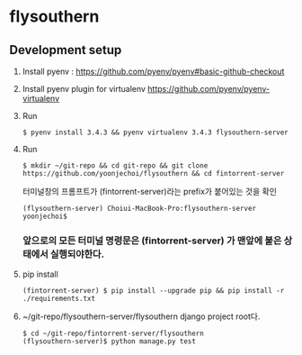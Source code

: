 # flysouthern


## Development setup
1. Install pyenv : https://github.com/pyenv/pyenv#basic-github-checkout
2. Install pyenv plugin for virtualenv https://github.com/pyenv/pyenv-virtualenv
3. Run
    ```
    $ pyenv install 3.4.3 && pyenv virtualenv 3.4.3 flysouthern-server
    ```
4. Run 
    ```
    $ mkdir ~/git-repo && cd git-repo && git clone https://github.com/yoonjechoi/flysouthern && cd fintorrent-server
    ```
    터미널창의 프롬프트가 (fintorrent-server)라는 prefix가 붙어있는 것을 확인
    ```
    (flysouthern-server) Choiui-MacBook-Pro:flysouthern-server yoonjechoi$
    ```
    ### 앞으로의 모든 터미널 명령문은  (fintorrent-server) 가 맨앞에 붙은 상태에서 실행되야한다.

5. pip install
    ```
    (fintorrent-server) $ pip install --upgrade pip && pip install -r ./requirements.txt
    ```
6. ~/git-repo/flysouthern-server/flysouthern django project root다.
    ```
    $ cd ~/git-repo/fintorrent-server/flysouthern
    (flysouthern-server)$ python manage.py test
    ```
 
